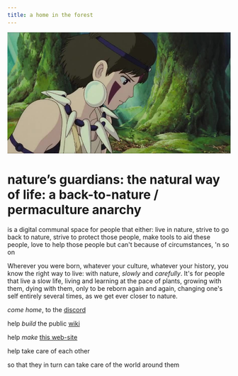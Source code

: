 ```yaml
---
title: a home in the forest
---
```


![](beautiful.jpg?raw=true)

# nature’s guardians: the natural way of life: a back-to-nature / permaculture anarchy
is a digital communal space for people that either: live in nature, strive to go back to nature, strive to protect those people, make tools to aid these people, love to help those people but can't because of circumstances, 'n so on

Wherever you were born, whatever your culture, whatever your history, you know the right way to live: with nature, *slowly* and *carefully*. It's for people that live a slow life, living and learning at the pace of plants, growing with them, dying with them, only to be reborn again and again, changing one's self entirely several times, as we get ever closer to nature.

*come home*, to the [discord](https://discord.gg/2vv643p)
 
help *build* the public [wiki](https://github.com/Rahil627/nature-guardian-anarchy/wiki)

help *make* [this web-site](https://github.com/Rahil627/nature-guardian-anarchy)

help take care of each other

so that they in turn can take care of the world around them

